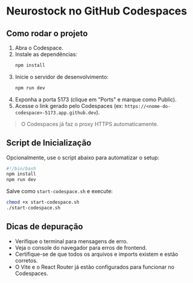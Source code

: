 # Neurostock no GitHub Codespaces

## Como rodar o projeto

1. Abra o Codespace.
2. Instale as dependências:
   ```sh
   npm install
   ```
3. Inicie o servidor de desenvolvimento:
   ```sh
   npm run dev
   ```
4. Exponha a porta 5173 (clique em "Ports" e marque como Public).
5. Acesse o link gerado pelo Codespaces (ex: `https://<nome-do-codespace>-5173.app.github.dev`).

> O Codespaces já faz o proxy HTTPS automaticamente.

## Script de Inicialização

Opcionalmente, use o script abaixo para automatizar o setup:

```sh
#!/bin/bash
npm install
npm run dev
```

Salve como `start-codespace.sh` e execute:
```sh
chmod +x start-codespace.sh
./start-codespace.sh
```

## Dicas de depuração
- Verifique o terminal para mensagens de erro.
- Veja o console do navegador para erros de frontend.
- Certifique-se de que todos os arquivos e imports existem e estão corretos.
- O Vite e o React Router já estão configurados para funcionar no Codespaces.

